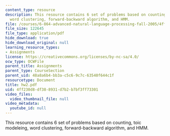 ```yaml
---
content_type: resource
description: This resource contains 6 set of problems based on counting, toic modeleing,
  word clustering, forward-backward algorithm, and HMM.
file: /courses/6-864-advanced-natural-language-processing-fall-2005/4ff230d8df388931d7b2b7bf3ff73301_hw2.pdf
file_size: 122645
file_type: application/pdf
hide_download: true
hide_download_original: null
learning_resource_types:
- Assignments
license: https://creativecommons.org/licenses/by-nc-sa/4.0/
ocw_type: OCWFile
parent_title: Assignments
parent_type: CourseSection
parent_uid: 48a8a6b4-bb3a-c5c6-9c7c-63540f644c1f
resourcetype: Document
title: hw2.pdf
uid: 4ff230d8-df38-8931-d7b2-b7bf3ff73301
video_files:
  video_thumbnail_file: null
video_metadata:
  youtube_id: null
---
```

This resource contains 6 set of problems based on counting, toic modeleing, word clustering, forward-backward algorithm, and HMM.